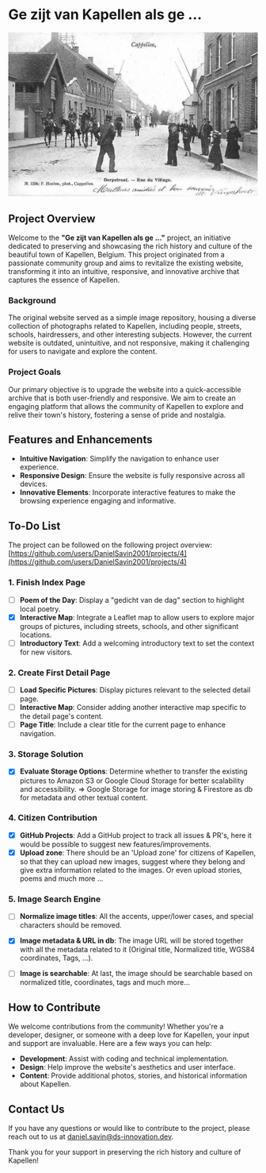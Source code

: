 # Ge zijt van Kapellen als ge ...

![Readme.jpg](src%2Flib%2Fimages%2FReadme.jpg)

## Project Overview

Welcome to the **"Ge zijt van Kapellen als ge ..."** project, an initiative dedicated to preserving and showcasing the rich history and culture of the beautiful town of Kapellen, Belgium. This project originated from a passionate community group and aims to revitalize the existing website, transforming it into an intuitive, responsive, and innovative archive that captures the essence of Kapellen.

### Background
The original website served as a simple image repository, housing a diverse collection of photographs related to Kapellen, including people, streets, schools, hairdressers, and other interesting subjects. However, the current website is outdated, unintuitive, and not responsive, making it challenging for users to navigate and explore the content.

### Project Goals
Our primary objective is to upgrade the website into a quick-accessible archive that is both user-friendly and responsive. We aim to create an engaging platform that allows the community of Kapellen to explore and relive their town's history, fostering a sense of pride and nostalgia.

## Features and Enhancements
- **Intuitive Navigation**: Simplify the navigation to enhance user experience.
- **Responsive Design**: Ensure the website is fully responsive across all devices.
- **Innovative Elements**: Incorporate interactive features to make the browsing experience engaging and informative.

## To-Do List

The project can be followed on the following project overview: [https://github.com/users/DanielSavin2001/projects/4](https://github.com/users/DanielSavin2001/projects/4)

### 1. Finish Index Page
- [ ] **Poem of the Day**: Display a "gedicht van de dag" section to highlight local poetry.
- [x] **Interactive Map**: Integrate a Leaflet map to allow users to explore major groups of pictures, including streets, schools, and other significant locations.
- [ ] **Introductory Text**: Add a welcoming introductory text to set the context for new visitors.

### 2. Create First Detail Page
- [ ] **Load Specific Pictures**: Display pictures relevant to the selected detail page.
- [ ] **Interactive Map**: Consider adding another interactive map specific to the detail page's content.
- [ ] **Page Title**: Include a clear title for the current page to enhance navigation.

### 3. Storage Solution
- [x] **Evaluate Storage Options**: Determine whether to transfer the existing pictures to Amazon S3 or Google Cloud Storage for better scalability and accessibility. => Google Storage for image storing & Firestore as db for metadata and other textual content.

### 4. Citizen Contribution
- [x] **GitHub Projects**: Add a GitHub project to track all issues & PR's, here it would be possible to suggest new features/improvements.
- [x] **Upload zone**: There should be an 'Upload zone' for citizens of Kapellen, so that they can upload new images, suggest where they belong and give extra information related to the images. Or even upload stories, poems and much more ...

### 5. Image Search Engine
- [ ] **Normalize image titles**: All the accents, upper/lower cases, and special characters should be removed.
- [x] **Image metadata & URL in db**: The image URL will be stored together with all the metadata related to it (Original title, Normalized title, WGS84 coordinates, Tags, ...).
- [ ] **Image is searchable**: At last, the image should be searchable based on normalized title, coordinates, tags and much more...


## How to Contribute
We welcome contributions from the community! Whether you're a developer, designer, or someone with a deep love for Kapellen, your input and support are invaluable. Here are a few ways you can help:
- **Development**: Assist with coding and technical implementation.
- **Design**: Help improve the website's aesthetics and user interface.
- **Content**: Provide additional photos, stories, and historical information about Kapellen.

## Contact Us
If you have any questions or would like to contribute to the project, please reach out to us at [daniel.savin@ds-innovation.dev](mailto:daniel.savin@ds-innovation.dev).

Thank you for your support in preserving the rich history and culture of Kapellen!
